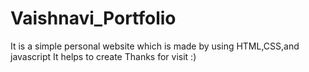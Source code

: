 # Vaishnavi_Portfolio
It is a simple personal website which is made by using HTML,CSS,and javascript
It helps to create
Thanks for visit :)
